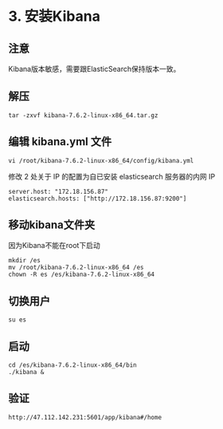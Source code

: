 # 3. 安装Kibana

## 注意

Kibana版本敏感，需要跟ElasticSearch保持版本一致。

## 解压

	tar -zxvf kibana-7.6.2-linux-x86_64.tar.gz

## 编辑 kibana.yml 文件

	vi /root/kibana-7.6.2-linux-x86_64/config/kibana.yml


修改 2 处关于 IP 的配置为自已安装 elasticsearch 服务器的内网 IP

	server.host: "172.18.156.87"
	elasticsearch.hosts: ["http://172.18.156.87:9200"]

## 移动kibana文件夹

因为Kibana不能在root下启动


	mkdir /es
	mv /root/kibana-7.6.2-linux-x86_64 /es
	chown -R es /es/kibana-7.6.2-linux-x86_64

## 切换用户

	su es

## 启动

	cd /es/kibana-7.6.2-linux-x86_64/bin
	./kibana &

## 验证

	http://47.112.142.231:5601/app/kibana#/home



